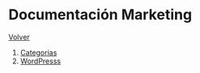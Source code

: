 
# Documentación Marketing
[Volver](/index)

1. [Categorias](categorias)
2. [WordPresss](wordpress)




